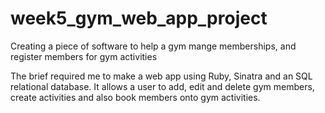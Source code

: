 # week5_gym_web_app_project
Creating a piece of software to help a gym mange memberships, and register members for gym activities


The brief required me to make a web app using Ruby, Sinatra and an SQL relational database. 
It allows a user to add, edit and delete gym members, create activities and also book members onto gym activities.

